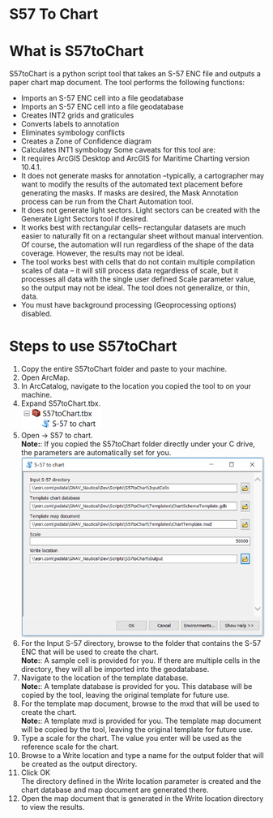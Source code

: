 # S57 To Chart

# What is S57toChart

S57toChart is a python script tool that takes an S-57 ENC file and outputs a paper chart map document.
The tool performs the following functions:
* Imports an S-57 ENC cell into a file geodatabase
* Imports an S-57 ENC cell into a file geodatabase
* Creates INT2 grids and graticules
* Converts labels to annotation
* Eliminates symbology conflicts
* Creates a Zone of Confidence diagram
* Calculates INT1 symbology
Some caveats for this tool are:
* It requires ArcGIS Desktop and ArcGIS for Maritime Charting version 10.4.1.
* It does not generate masks for annotation –typically, a cartographer may want to modify the results of the automated text placement before generating the masks. If masks are desired, the Mask Annotation process can be run from the Chart Automation tool.
* It does not generate light sectors. Light sectors can be created with the Generate Light Sectors tool if desired.
* It works best with rectangular cells– rectangular datasets are much easier to naturally fit on a rectangular sheet without manual intervention. Of course, the automation will run regardless of the shape of the data coverage. However, the results may not be ideal.
* The tool works best with cells that do not contain multiple compilation scales of data – it will still process data regardless of scale, but it processes all data with the single user defined Scale parameter value, so the output may not be ideal. The tool does not generalize, or thin, data.
* You must have background processing (Geoprocessing options) disabled.

# Steps to use S57toChart
1. Copy the entire S57toChart folder and paste to your machine.
2. Open ArcMap.
3. In ArcCatalog, navigate to the location you copied the tool to on your machine.
4. Expand S57toChart.tbx.<br/>
  ![App](Capture2.PNG)<br/>
5. Open -> S57 to chart.<br/>
  **Note:**: If you copied the S57toChart folder directly under your C drive, the parameters are automatically set for you.<br/>
  ![App](Capture.PNG)<br/>
6. For the Input S-57 directory, browse to the folder that contains the S-57 ENC that will be used to
  create the chart.<br/>
**Note:**: A sample cell is provided for you. If there are multiple cells in the directory, they will all be
  imported into the geodatabase.<br/>
7. Navigate to the location of the template database.<br/>
  **Note:**: A template database is provided for you. This database will be copied by the tool, leaving
  the original template for future use.<br/>
8. For the template map document, browse to the mxd that will be used to create the chart.<br/>
  **Note:**: A template mxd is provided for you. The template map document will be copied by the
  tool, leaving the original template for future use.<br/>
9. Type a scale for the chart. The value you enter will be used as the reference scale for the chart.<br/>
10. Browse to a Write location and type a name for the output folder that will be created as the
output directory.<br/>
11. Click OK<br/>
The directory defined in the Write location parameter is created and the chart database and map
document are generated there.<br/>
12. Open the map document that is generated in the Write location directory to view the results.
